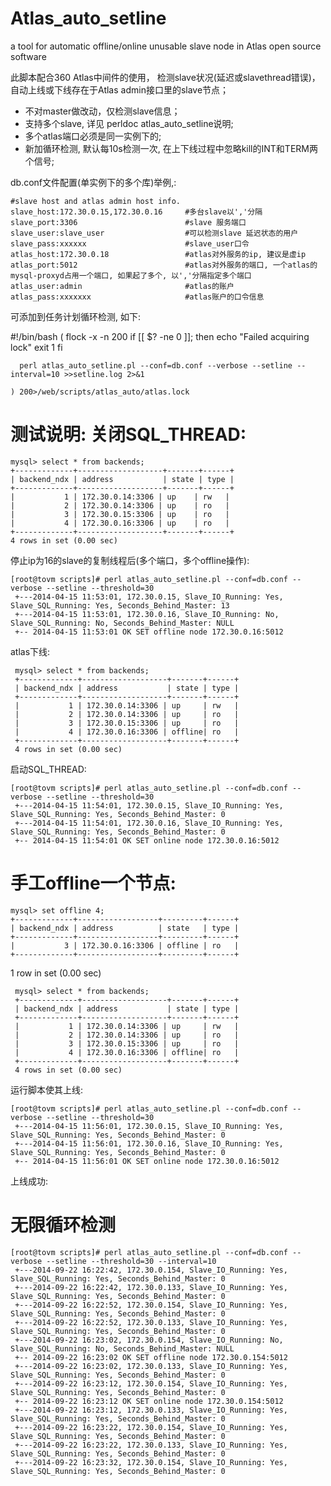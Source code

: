 Atlas_auto_setline
==================

a tool for automatic offline/online unusable slave node in Atlas open source software

此脚本配合360 Atlas中间件的使用， 检测slave状况(延迟或slavethread错误)，自动上线或下线存在于Atlas admin接口里的slave节点；

 

 - 不对master做改动，仅检测slave信息； 
 - 支持多个slave, 详见 perldoc atlas_auto_setline说明;
 - 多个atlas端口必须是同一实例下的;
 - 新加循环检测, 默认每10s检测一次, 在上下线过程中忽略kill的INT和TERM两个信号;


db.conf文件配置(单实例下的多个库)举例,:

    #slave host and atlas admin host info.
    slave_host:172.30.0.15,172.30.0.16     #多台slave以','分隔
    slave_port:3306                        #slave 服务端口
    slave_user:slave_user                  #可以检测slave 延迟状态的用户
    slave_pass:xxxxxx                      #slave_user口令   
    atlas_host:172.30.0.18                 #atlas对外服务的ip, 建议是虚ip
    atlas_port:5012                        #atlas对外服务的端口, 一个atlas的mysql-proxyd占用一个端口, 如果起了多个, 以','分隔指定多个端口
    atlas_user:admin                       #atlas的账户
    atlas_pass:xxxxxxx                     #atlas账户的口令信息


可添加到任务计划循环检测, 如下:

   #!/bin/bash
   (
    flock -x -n 200
       if [[ $? -ne 0 ]]; then
         echo "Failed acquiring lock"
         exit 1
       fi

      perl atlas_auto_setline.pl --conf=db.conf --verbose --setline --interval=10 >>setline.log 2>&1

    ) 200>/web/scripts/atlas_auto/atlas.lock

测试说明:
关闭SQL_THREAD:
==============

    mysql> select * from backends;
    +-------------+-------------------+-------+------+
    | backend_ndx | address           | state | type |
    +-------------+-------------------+-------+------+
    |           1 | 172.30.0.14:3306 | up    | rw   |
    |           2 | 172.30.0.14:3306 | up    | ro   |
    |           3 | 172.30.0.15:3306 | up    | ro   |
    |           4 | 172.30.0.16:3306 | up    | ro   |
    +-------------+-------------------+-------+------+
    4 rows in set (0.00 sec)


停止ip为16的slave的复制线程后(多个端口，多个offline操作):

    [root@tovm scripts]# perl atlas_auto_setline.pl --conf=db.conf --verbose --setline --threshold=30
     +---2014-04-15 11:53:01, 172.30.0.15, Slave_IO_Running: Yes, Slave_SQL_Running: Yes, Seconds_Behind_Master: 13
     +---2014-04-15 11:53:01, 172.30.0.16, Slave_IO_Running: No, Slave_SQL_Running: No, Seconds_Behind_Master: NULL
     +-- 2014-04-15 11:53:01 OK SET offline node 172.30.0.16:5012

atlas下线:

     mysql> select * from backends;
     +-------------+-------------------+-------+------+
     | backend_ndx | address           | state | type |
     +-------------+-------------------+-------+------+
     |           1 | 172.30.0.14:3306 | up     | rw   |   
     |           2 | 172.30.0.14:3306 | up     | ro   |   
     |           3 | 172.30.0.15:3306 | up     | ro   |   
     |           4 | 172.30.0.16:3306 | offline| ro   |   
     +-------------+-------------------+-------+------+
     4 rows in set (0.00 sec)


启动SQL_THREAD:

    [root@tovm scripts]# perl atlas_auto_setline.pl --conf=db.conf --verbose --setline --threshold=30
     +---2014-04-15 11:54:01, 172.30.0.15, Slave_IO_Running: Yes, Slave_SQL_Running: Yes, Seconds_Behind_Master: 0
     +---2014-04-15 11:54:01, 172.30.0.16, Slave_IO_Running: Yes, Slave_SQL_Running: Yes, Seconds_Behind_Master: 0
     +-- 2014-04-15 11:54:01 OK SET online node 172.30.0.16:5012



手工offline一个节点:
===================

    mysql> set offline 4;         
    +-------------+------------------+---------+------+
    | backend_ndx | address          | state   | type |
    +-------------+------------------+---------+------+
    |           3 | 172.30.0.16:3306 | offline | ro   |
    +-------------+------------------+---------+------+

1 row in set (0.00 sec)


     mysql> select * from backends;
     +-------------+-------------------+-------+------+
     | backend_ndx | address           | state | type |
     +-------------+-------------------+-------+------+
     |           1 | 172.30.0.14:3306 | up     | rw   |   
     |           2 | 172.30.0.14:3306 | up     | ro   |   
     |           3 | 172.30.0.15:3306 | up     | ro   |   
     |           4 | 172.30.0.16:3306 | offline| ro   |   
     +-------------+-------------------+-------+------+
     4 rows in set (0.00 sec)

运行脚本使其上线:

    [root@tovm scripts]# perl atlas_auto_setline.pl --conf=db.conf --verbose --setline --threshold=30
     +---2014-04-15 11:56:01, 172.30.0.15, Slave_IO_Running: Yes, Slave_SQL_Running: Yes, Seconds_Behind_Master: 0
     +---2014-04-15 11:56:01, 172.30.0.16, Slave_IO_Running: Yes, Slave_SQL_Running: Yes, Seconds_Behind_Master: 0
     +-- 2014-04-15 11:56:01 OK SET online node 172.30.0.16:5012

上线成功:

无限循环检测
=================

    [root@tovm scripts]# perl atlas_auto_setline.pl --conf=db.conf --verbose --setline --threshold=30 --interval=10
     +---2014-09-22 16:22:42, 172.30.0.154, Slave_IO_Running: Yes, Slave_SQL_Running: Yes, Seconds_Behind_Master: 0
     +---2014-09-22 16:22:42, 172.30.0.133, Slave_IO_Running: Yes, Slave_SQL_Running: Yes, Seconds_Behind_Master: 0
     +---2014-09-22 16:22:52, 172.30.0.154, Slave_IO_Running: Yes, Slave_SQL_Running: Yes, Seconds_Behind_Master: 0
     +---2014-09-22 16:22:52, 172.30.0.133, Slave_IO_Running: Yes, Slave_SQL_Running: Yes, Seconds_Behind_Master: 0
     +---2014-09-22 16:23:02, 172.30.0.154, Slave_IO_Running: No, Slave_SQL_Running: No, Seconds_Behind_Master: NULL
     +-- 2014-09-22 16:23:02 OK SET offline node 172.30.0.154:5012
     +---2014-09-22 16:23:02, 172.30.0.133, Slave_IO_Running: Yes, Slave_SQL_Running: Yes, Seconds_Behind_Master: 0
     +---2014-09-22 16:23:12, 172.30.0.154, Slave_IO_Running: Yes, Slave_SQL_Running: Yes, Seconds_Behind_Master: 0
     +-- 2014-09-22 16:23:12 OK SET online node 172.30.0.154:5012
     +---2014-09-22 16:23:12, 172.30.0.133, Slave_IO_Running: Yes, Slave_SQL_Running: Yes, Seconds_Behind_Master: 0
     +---2014-09-22 16:23:22, 172.30.0.154, Slave_IO_Running: Yes, Slave_SQL_Running: Yes, Seconds_Behind_Master: 0
     +---2014-09-22 16:23:22, 172.30.0.133, Slave_IO_Running: Yes, Slave_SQL_Running: Yes, Seconds_Behind_Master: 0
     +---2014-09-22 16:23:32, 172.30.0.154, Slave_IO_Running: Yes, Slave_SQL_Running: Yes, Seconds_Behind_Master: 0
